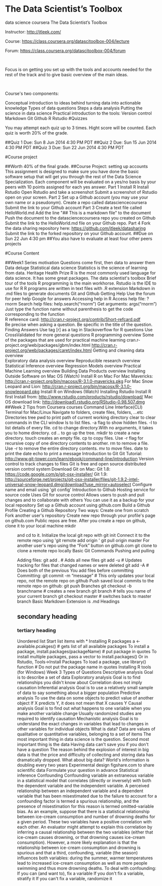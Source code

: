 # The Data Scientist’s Toolbox
data science coursera
The Data Scientist’s Toolbox

Instructor: http://jtleek.com/

Course: https://class.coursera.org/datascitoolbox-004/lecture

Forum: https://class.coursera.org/datascitoolbox-004/forum

​

Focus is on getting you set up with the tools and accounts needed for the rest of the track and to give basic overview of the main ideas.

​

Course's two components:

Conceptual introduction to ideas behind turning data into actionable knowledge 
Types of data questions 
Steps a data analysis 
Putting the science in data science 
Practical introduction to the tools: 
Version control 
Markdown 
Git 
Github 
R 
Rstudio 
#Quizzes

You may attempt each quiz up to 3 times. Hight score will be counted. Each quiz is worth 20% of the grade.

##Quiz 1 
Due: Sun 8 Jun 2014 4:30 PM PDT 
##Quiz 2 
Due: Sun 15 Jun 2014 4:30 PM PDT 
##Quiz 3 
Due: Sun 22 Jun 2014 4:30 PM PDT 

#Course project

##Worth 40% of the final grade. 
##Course Project: setting up accounts 
This assignment is designed to make sure you have done the basic software setup that will get you through the rest of the Data Science Specialization. Each component will be evaluated on a yes/no basis by your peers with 10 points assigned for each yes answer. 
Part 1 
Install R 
Install Rstudio 
Open Rstudio and take a screenshot 
Submit a screenshot of Rstudio open on your screen. 
Part 2 
Set up a Github account (you may use your own name or a pseudonym). 
Create a repo called datasciencecoursera 
Submit the link to your Github account 
Part 3 
Create a text file called HelloWorld.md 
Add the line "## This is a markdown file" to the document 
Push the document to the datasciencecoursera repo you created on Github 
Submit the link to the HelloWorld.md file on your Github repo. 
Part 4 
Fork the data sharing repository here: https://github.com/jtleek/datasharing 
Submit the link to the forked repository on your Github account. 
##Due on Sun 22 Jun 4:30 pm 
##You also have to evaluate at least four other peers projects 

#Course Content

##Week1 
Series motivation 
Questions come first, then data to answer them 
Data deluge 
Statistical data science 
Statistics is the science of learning from data. 
Heritage Health Prize 
R is the most commonly used language for data science. It has some great packages. 
The data scientist's toolbox 
Brief tour of the tools 
R programming is the main workhorse. 
Rstudio is the IDE to use for R 
R programs are written in text files with .R extension 
Markdown in .md files to generate documents 
Git and Github 
Getting Help 
Use the forum for peer help 
Google for answers 
Accessing help in R 
Access help file: ?rnorm 
Search help files: help.search(“rnorm”) 
Get arguments: args(“rnorm”) 
Just type the function name without parenthesis to get the code corresponding to the function  
R reference card: http://cran.r-project.org/contrib/Short-refcard.pdf  
Be precise when asking a question. Be specific in the title of the question. 
Finding Answers 
Use tag [r] as a tag in Stackoverflow for R questions 
Use CrossValidated for more general questions 
R programming overview 
Some of the packages that are used for practical machine learning 
cran.r-project.org/web/packages/gbm/index.html 
http://cran.r-project.org/web/packages/caret/index.html 
Getting and cleaning data overview  
Exploratory data analysis overview 
Reproducible research overview 
Statistical Inference overview 
Regression Models overview 
Practical Machine Learning overview 
Building Data Products overview 
Installing Outside Software on Mac OS (Watch) 
Install R on Mac 
For Mac Mavericks: http://cran.r-project.org/bin/macosx/R-3.1.0-mavericks.pkg 
For Mac Snow Leopard and Lion: http://cran.r-project.org/bin/macosx/R-3.1.0-snowleopard.pkg 
Install R on Windows (Watch) 
Installing Rstudio 
Install R first 
Install from: http://www.rstudio.com/products/rstudio/download/ 
Mac OS download link: http://download1.rstudio.org/RStudio-0.98.507.dmg 
##Week 2 
Tips from Coursera courses 
Command Line Interface(CLI) 
Terminal for Mac/Linux 
Navigate to folders, create files, folders, ...etc 
Directories tree 
pwd to print path of current working directory 
clear to clear commands in the CLI window 
ls to list files. -a flag to show hidden files. -l to list details of every file. 
cd to change directory.With no arguments, it takes you to home directory. cd .. to go up the tree. 
mkdir to create a new directory. 
touch creates an empty file. 
cp to copy files. Use -r flag for recursive copy of one directory contents to another. 
rm to remove a file. Use -r to remove the entire directory contents. 
mv to move files. 
date to print the date 
echo to print a message 
Introduction to Git 
Git Tutorial: http://www.git-tower.com/learn/ebook/command-line/introduction 
Version control to track changes to files 
Git is free and open source distributed version control system 
Download Git on Mac: 
Git 1.8: https://code.google.com/p/git-osx-installer/ 
Git 1.9: http://sourceforge.net/projects/git-osx-installer/files/git-1.9.2-intel-universal-snow-leopard.dmg/download?use_mirror=autoselect 
Configure name and email using 'git config' 
Introduction to Github 
Hosting service for source code 
Uses Git for source control 
Allows users to push and pull changes and to collaborate with others 
You can use it as a backup for your local repository 
Set up a Github account using github.com 
Build a Github Profile 
Creating a Github Repository 
Two ways: 
Create one from scratch 
Fork another user's repository 
Create new repo through your profile's page on github.com 
Public repos are free. 
After you create a repo on github, clone it to your local machine 
mkdir <dir> and cd to it. 
Initialize the local git repo with git init 
Connect it to the remote repo using 'git remote add origin <path to the remote repo> ' 
git pull origin master 
For another user's repo using the “Fork” button on github.com 
git clone <remote report path> to clone a remote repo locally 
Basic Git Commands 
Pushing and pulling 

Adding files: 
git add . # Adds all new files 
git add -u # Updates tracking for files that changed names or were deleted 
git add -A # Does both of the previous 
You add files before committing 
Committing: 
git commit -m “message” # This only updates your local repo, not the remote repo on github 
Push saved local commits to the remote repo on github: 
git push 
Branches 
git checkout -b branchname # creates a new branch 
git branch # tells you name of your current branch 
git checkout master # switches back to master branch 
Basic Markdown 
Extension is .md 
Headings 
## secondary heading 
### tertiary heading 
Unordered list 
Start list items with * 
Installing R packages 
a ← available.pcakges() # gets list of all available packages 
To install a package, install.packages(packageName) # put package in quotes 
To install multiple packages, pass a vector to install.packages() 
Or in Rstudio, Tools→Install Packages 
To load a package, use library() function  # Do not put the package name in quotes 
Installing R tools (for Windows) 
Week 3 
Types of Questions 
Descriptive analysis 
Goal is to describe a set of data 
Exploratory analysis 
Goal is to find relationships you didn't know about 
Correlation does not imply causation 
Inferential analysis 
Goal is to use a relatively small sample of data to say something about a bigger population 
Predictive analysis 
To use the data on some objects to predict value of another object 
If X predicts Y, it does not mean that X causes Y 
Causal analysis 
Goal is to find out what happens to one variable when you make another variable change 
Usually randomized studies are required to identify causation 
Mechanistic analysis 
Goal is to understand the exact changes in variables that lead to changes in other variables for individual objects 
What is data? 
Data are values of qualitative or quantitative variables, belonging to a set of items 
The most important thing in data science is the question. 
Second most important thing is the data 
Having data can't save you if you don't have a question 
The reason behind the explosion of interest in big data is that the price and difficulty of collecting and storing data has dramatically dropped. 
What about big data? 
World's information is doubling every two years 
Experimental design 
figshare.com to share scientific data 
Formulate your question in advance 
Statistical inference 
Confounding 
Confounding variable an extraneous variable in a statistical model that correlates (directly or inversely) with both the dependent variable and the independent variable. A perceived relationship between an independent variable and a dependent variable that has been misestimated due to the failure to account for a confounding factor is termed a spurious relationship, and the presence of misestimation for this reason is termed omitted-variable bias. 
As an example, suppose that there is a statistical relationship between ice-cream consumption and number of drowning deaths for a given period. These two variables have a positive correlation with each other. An evaluator might attempt to explain this correlation by inferring a causal relationship between the two variables (either that ice-cream causes drowning, or that drowning causes ice-cream consumption). However, a more likely explanation is that the relationship between ice-cream consumption and drowning is spurious and that a third, confounding, variable (the season) influences both variables: during the summer, warmer temperatures lead to increased ice-cream consumption as well as more people swimming and thus more drowning deaths. 
To deal with confounding: 
If you can (and want to), fix a variable 
If you don't fix a variable, stratify it 
If you can't fix a variable, randomize it 
